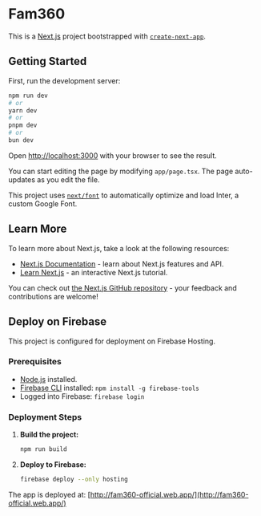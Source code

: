 # Fam360

This is a [Next.js](https://nextjs.org/) project bootstrapped with [`create-next-app`](https://github.com/vercel/next.js/tree/canary/packages/create-next-app).

## Getting Started

First, run the development server:

```bash
npm run dev
# or
yarn dev
# or
pnpm dev
# or
bun dev
```

Open [http://localhost:3000](http://localhost:3000) with your browser to see the result.

You can start editing the page by modifying `app/page.tsx`. The page auto-updates as you edit the file.

This project uses [`next/font`](https://nextjs.org/docs/basic-features/font-optimization) to automatically optimize and load Inter, a custom Google Font.

## Learn More

To learn more about Next.js, take a look at the following resources:

- [Next.js Documentation](https://nextjs.org/docs) - learn about Next.js features and API.
- [Learn Next.js](https://nextjs.org/learn) - an interactive Next.js tutorial.

You can check out [the Next.js GitHub repository](https://github.com/vercel/next.js/) - your feedback and contributions are welcome!

## Deploy on Firebase

This project is configured for deployment on Firebase Hosting.

### Prerequisites

- [Node.js](https://nodejs.org/) installed.
- [Firebase CLI](https://firebase.google.com/docs/cli) installed: `npm install -g firebase-tools`
- Logged into Firebase: `firebase login`

### Deployment Steps

1.  **Build the project:**
    ```bash
    npm run build
    ```

2.  **Deploy to Firebase:**
    ```bash
    firebase deploy --only hosting
    ```

The app is deployed at: [http://fam360-official.web.app/](http://fam360-official.web.app/)
